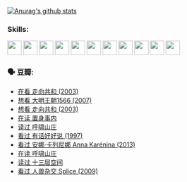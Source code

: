 
[![Anurag's github stats](https://github-readme-stats.vercel.app/api?username=w940853815)](https://github.com/anuraghazra/github-readme-stats)

### Skills:

<code><img height="32" src="https://cdn.jsdelivr.net/npm/simple-icons@v5/icons/python.svg"></code>
<code><img height="32" src="https://cdn.jsdelivr.net/npm/simple-icons@v5/icons/javascript.svg"></code>
<code><img height="32" src="https://cdn.jsdelivr.net/npm/simple-icons@v5/icons/django.svg"></code>
<code><img height="32" src="https://cdn.jsdelivr.net/npm/simple-icons@v5/icons/flask.svg"></code>
<code><img height="32" src="https://cdn.jsdelivr.net/npm/simple-icons@v5/icons/vuetify.svg"></code>
<code><img height="32" src="https://cdn.jsdelivr.net/npm/simple-icons@v5/icons/git.svg"></code>
<code><img height="32" src="https://cdn.jsdelivr.net/npm/simple-icons@v5/icons/docker.svg"></code>
<code><img height="32" src="https://cdn.jsdelivr.net/npm/simple-icons@v5/icons/postgresql.svg"></code>
<code><img height="32" src="https://cdn.jsdelivr.net/npm/simple-icons@v5/icons/elasticsearch.svg"></code>
<code><img height="32" src="https://cdn.jsdelivr.net/npm/simple-icons@v5/icons/macos.svg"></code>
<code><img height="32" src="https://cdn.jsdelivr.net/npm/simple-icons@v5/icons/linux.svg"></code>

### 🗣 豆瓣:

<!-- DOUBAN-ACTIVITIES:START -->
- [在看 走向共和‎ (2003)](https://www.douban.com/people/136069238/status/3711470443/?_i=41457144)
- [想看 大明王朝1566‎ (2007)](https://www.douban.com/people/136069238/status/3710980213/?_i=41457144)
- [想看 走向共和‎ (2003)](https://www.douban.com/people/136069238/status/3710980002/?_i=41457144)
- [在读 置身事内](https://www.douban.com/people/136069238/status/3710472151/?_i=41457144)
- [读过 呼啸山庄](https://www.douban.com/people/136069238/status/3710470617/?_i=41457144)
- [看过 有话好好说‎ (1997)](https://www.douban.com/people/136069238/status/3709833172/?_i=41457144)
- [看过 安娜·卡列尼娜 Anna Karénina‎ (2013)](https://www.douban.com/people/136069238/status/3708942010/?_i=41457144)
- [在读 呼啸山庄](https://www.douban.com/people/136069238/status/3701626992/?_i=41457144)
- [读过 十三层空间](https://www.douban.com/people/136069238/status/3700755247/?_i=41457144)
- [看过 人兽杂交 Splice‎ (2009)](https://www.douban.com/people/136069238/status/3700243036/?_i=41457144)
<!-- DOUBAN-ACTIVITIES:END -->
<!--
**w940853815/w940853815** is a ✨ _special_ ✨ repository because its `README.md` (this file) appears on your GitHub profile.

Here are some ideas to get you started:

- 🔭 I’m currently working on ...
- 🌱 I’m currently learning ...
- 👯 I’m looking to collaborate on ...
- 🤔 I’m looking for help with ...
- 💬 Ask me about ...
- 📫 How to reach me: ...
- 😄 Pronouns: ...
- ⚡ Fun fact: ...
-->
